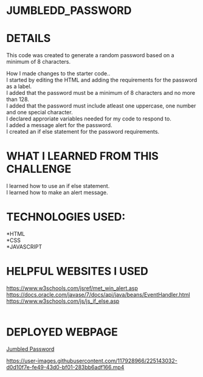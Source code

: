 # JUMBLEDD_PASSWORD

# DETAILS
This code was created to generate a random password based on a minimum of 8 characters.<br>

How I made changes to the starter code..<br>
I started by editing the HTML and adding the requirements for the password as a label.<br>
I added that the password must be a minimum of 8 characters and no more than 128.<br>
I added that the password must include atleast one uppercase, one number and one special character.<br>
I declared approriate variables needed for my code to respond to.<br>
I added a message alert for the password.<br>
I created an if else statement for the password requirements.

# WHAT I LEARNED FROM THIS CHALLENGE
I learned how to use an if else statement.<br>
I learned how to make an alert message.

# TECHNOLOGIES USED:
*HTML
<br>
*CSS
<br>
*JAVASCRIPT

# HELPFUL WEBSITES I USED
https://www.w3schools.com/jsref/met_win_alert.asp <br>
https://docs.oracle.com/javase/7/docs/api/java/beans/EventHandler.html <br>
https://www.w3schools.com/js/js_if_else.asp <br><br>

# DEPLOYED WEBPAGE
<a href="https://lianajayde.github.io/Jumbledd_Password/">Jumbled Password</a>
<br>


https://user-images.githubusercontent.com/117928966/225143032-d0d10f7e-fe49-43d0-bf01-283bb6adf166.mp4


